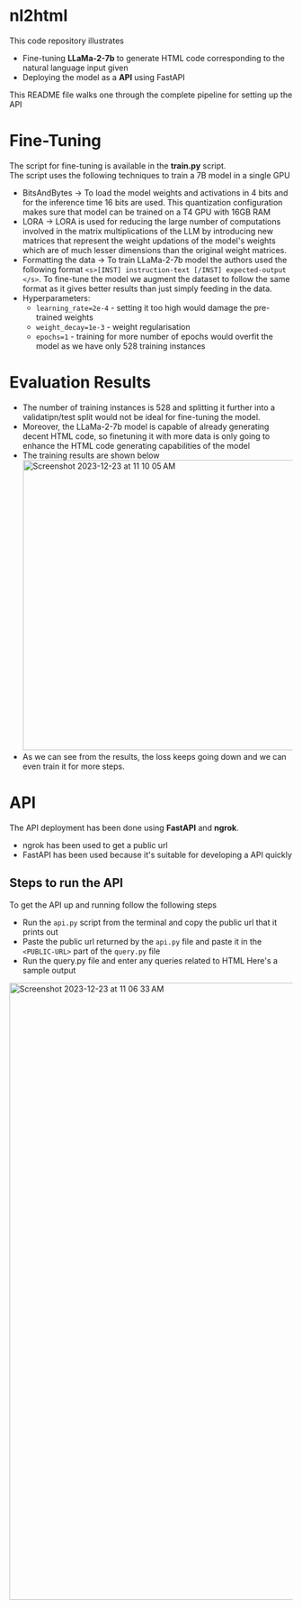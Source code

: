 # nl2html

This code repository illustrates 
* Fine-tuning **LLaMa-2-7b** to generate HTML code corresponding to the natural language input given
* Deploying the model as a **API** using FastAPI

 This README file walks one through the complete pipeline for setting up the API

 # Fine-Tuning
The script for fine-tuning is available in the **train.py** script. <br>
The script uses the following techniques to train a 7B model in a single GPU
* BitsAndBytes -> To load the model weights and activations in 4 bits and for the inference time 16 bits are used. This quantization configuration makes sure that model can be trained on a T4 GPU with 16GB RAM
* LORA -> LORA is used for reducing the large number of computations involved in the matrix multiplications of the LLM by introducing new matrices that represent the weight updations of the model's weights which are of much lesser dimensions than the original weight matrices.
* Formatting the data -> To train LLaMa-2-7b model the authors used the following format ```<s>[INST] instruction-text [/INST] expected-output </s>```. To fine-tune the model we augment the dataset to follow the same format as it gives better results than just simply feeding in the data.
* Hyperparameters:
  - ```learning_rate=2e-4``` - setting it too high would damage the pre-trained weights
  - ```weight_decay=1e-3``` -  weight regularisation
  - ```epochs=1``` - training for more number of epochs would overfit the model as we have only 528 training instances

# Evaluation Results
* The number of training instances is 528 and splitting it further into a validatipn/test split would not be ideal for fine-tuning the model.
* Moreover, the LLaMa-2-7b model is capable of already generating decent HTML code, so finetuning it with more data is only going to enhance the HTML code generating capabilities of the model
* The training results are shown below
<img width="515" alt="Screenshot 2023-12-23 at 11 10 05 AM" src="https://github.com/SkAndMl/nl2html/assets/86184014/c4179975-81c2-4cb8-b54a-5776f0754c52"> <br>
* As we can see from the results, the loss keeps going down and we can even train it for more steps.

# API
The API deployment has been done using **FastAPI** and **ngrok**. <br>
* ngrok has been used to get a public url
* FastAPI has been used because it's suitable for developing a API quickly

## Steps to run the API
To get the API up and running follow the following steps
* Run the ```api.py``` script from the terminal and copy the public url that it prints out
* Paste the public url returned by the ```api.py``` file and paste it in the ```<PUBLIC-URL>``` part of the ```query.py``` file
* Run the query.py file and enter any queries related to HTML
Here's a sample output
<img width="1095" alt="Screenshot 2023-12-23 at 11 06 33 AM" src="https://github.com/SkAndMl/nl2html/assets/86184014/fa634df5-849f-44d8-a4b9-ae440b4bc8e3">
